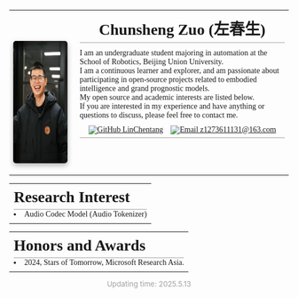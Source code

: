 <table style="border: none; border-collapse: collapse; margin-bottom: 5px;">
  <tr>
    <td valign="top" style="border: none; padding-top: 55px;"> <a href="./">
        <img src="../images/ChunshengZuo休闲.jpg" alt="Chunsheng Zuo Profile Photo" width="320px" height="220px" style="box-shadow: 0px 4px 10px rgba(0, 0, 0, 0.3); border-radius: 5px; display: block;" />
      </a>&nbsp;
    </td>
    <td align="left" valign="top" style="font-family:JetBrains Mono; font-size: 14px; border: none; padding-left: 15px;">
      <h1 style="text-align: center; font-family:JetBrains Mono; border-bottom: 2px solid #ccc; margin-top: 10px; margin-bottom: 0; padding-bottom: 5px; border-top: none !important; box-shadow: none !important; outline: none !important;">Chunsheng Zuo (左春生)</h1>
      <p style="margin-top: 10px; margin-bottom: 10px;">
        I am an undergraduate student majoring in automation at the School of Robotics, Beijing Union University.<br>
        I am a continuous learner and explorer, and am passionate about participating in open-source projects related to embodied intelligence and grand prognostic models.<br>
        My open source and academic interests are listed below.<br>
        If you are interested in my experience and have anything or questions to discuss, please feel free to contact me.
      </p>
      <p style="text-align: center; border-bottom: 2px solid #ccc; margin-top: 10px; padding-bottom: 5px;">
        <a href="https://github.com/LinChentang" target="_blank" rel="noopener noreferrer"><img src="https://img.shields.io/badge/GitHub-LinChentang-blue" alt="GitHub LinChentang"></a>&nbsp; &nbsp;
        <a href="mailto:z1273611131@163.com"><img src="https://img.shields.io/badge/Email-z1273611131@163.com-red" alt="Email z1273611131@163.com"></a>
      </p>
    </td>
  </tr>
</table>

<table style="border: none; border-collapse: collapse; margin-bottom: 5px;">
  <tr>
    <td align="left" valign="top" style="font-family:JetBrains Mono; font-size: 14px; border: none; padding: 8px;">
      <h1 style="margin-top: 0; margin-bottom: 0; font-family:JetBrains Mono; border-bottom: 2px solid #ccc; padding-bottom: 5px; border-top: none !important; box-shadow: none !important; outline: none !important;">Research Interest</h1>
      <li>Audio Codec Model (Audio Tokenizer)</li>
    </td>
  </tr>
</table>

<table style="border: none; border-collapse: collapse; margin-bottom: 5px;">
  <tr>
    <td align="left" valign="top" style="font-family:JetBrains Mono; font-size: 14px; border: none; padding: 8px;">
      <h1 style="margin-top: 0; margin-bottom: 0; font-family:JetBrains Mono; border-bottom: 2px solid #ccc; padding-bottom: 5px; border-top: none !important; box-shadow: none !important; outline: none !important;">Honors and Awards</h1>
      <li>2024, Stars of Tomorrow, Microsoft Research Asia.</li>
    </td>
  </tr>
</table>

<p style="text-align:center; font-size:small; color:#A0A0A0;">
  Updating time: 2025.5.13
</p>